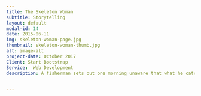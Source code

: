 ```yaml
---
title: The Skeleton Woman
subtitle: Storytelling
layout: default
modal-id: 14
date: 2015-06-11
img: skeleton-woman-page.jpg
thumbnail: skeleton-woman-thumb.jpg
alt: image-alt
project-date: October 2017
Client: Start Bootstrap
Service:  Web Development
description: A fisherman sets out one morning unaware that what he catches from the bottom of the ocean will change his life. The Skeleton Woman is an ancient Inuit story about transformation, brought to life through beautiful puppetry, shadows and live music. This gruesome and funny tale brings delight to people of all ages. Photo credits- James Styler & Anna Searle


---
```

